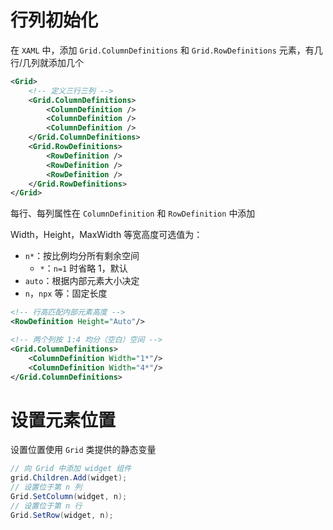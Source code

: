# 行列初始化

在 `XAML` 中，添加 `Grid.ColumnDefinitions` 和 `Grid.RowDefinitions` 元素，有几行/几列就添加几个

```XML
<Grid>
    <!-- 定义三行三列 -->
    <Grid.ColumnDefinitions>
        <ColumnDefinition />
        <ColumnDefinition />
        <ColumnDefinition />
    </Grid.ColumnDefinitions>
    <Grid.RowDefinitions>
        <RowDefinition />
        <RowDefinition />
        <RowDefinition />
    </Grid.RowDefinitions>
</Grid>
```

每行、每列属性在 `ColumnDefinition` 和 `RowDefinition` 中添加

Width，Height，MaxWidth 等宽高度可选值为：
- `n*`：按比例均分所有剩余空间
	- `*`：`n=1` 时省略 1，默认
- `auto`：根据内部元素大小决定
- `n`，`npx` 等：固定长度

```xml
<!-- 行高匹配内部元素高度 -->
<RowDefinition Height="Auto"/>

<!-- 两个列按 1:4 均分（空白）空间 -->
<Grid.ColumnDefinitions>
    <ColumnDefinition Width="1*"/>
    <ColumnDefinition Width="4*"/>
</Grid.ColumnDefinitions>
```
# 设置元素位置

设置位置使用 `Grid` 类提供的静态变量

```csharp
// 向 Grid 中添加 widget 组件
grid.Children.Add(widget);
// 设置位于第 n 列
Grid.SetColumn(widget, n);
// 设置位于第 n 行
Grid.SetRow(widget, n);
```